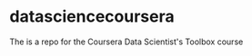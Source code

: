 datasciencecoursera
===================

The is a repo for the Coursera Data Scientist's Toolbox course
